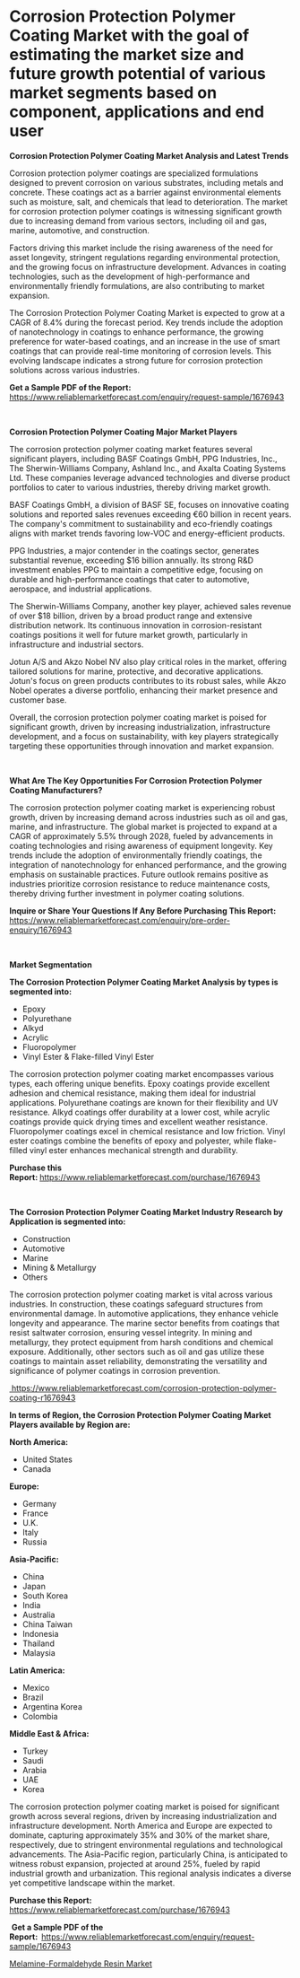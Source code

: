 <p><h1>Corrosion Protection Polymer Coating Market with the goal of estimating the market size and future growth potential of various market segments based on component, applications and end user</h1></p><p><strong>Corrosion Protection Polymer Coating Market Analysis and Latest Trends</strong></p>
<p><p>Corrosion protection polymer coatings are specialized formulations designed to prevent corrosion on various substrates, including metals and concrete. These coatings act as a barrier against environmental elements such as moisture, salt, and chemicals that lead to deterioration. The market for corrosion protection polymer coatings is witnessing significant growth due to increasing demand from various sectors, including oil and gas, marine, automotive, and construction.</p><p>Factors driving this market include the rising awareness of the need for asset longevity, stringent regulations regarding environmental protection, and the growing focus on infrastructure development. Advances in coating technologies, such as the development of high-performance and environmentally friendly formulations, are also contributing to market expansion. </p><p>The Corrosion Protection Polymer Coating Market is expected to grow at a CAGR of 8.4% during the forecast period. Key trends include the adoption of nanotechnology in coatings to enhance performance, the growing preference for water-based coatings, and an increase in the use of smart coatings that can provide real-time monitoring of corrosion levels. This evolving landscape indicates a strong future for corrosion protection solutions across various industries.</p></p>
<p><strong>Get a Sample PDF of the Report:&nbsp;</strong> <a href="https://www.reliablemarketforecast.com/enquiry/request-sample/1676943?utm_campaign=2325&utm_medium=2&utm_source=Github&utm_content=ia&utm_term=24032025&utm_id=corrosion-protection-polymer-coating">https://www.reliablemarketforecast.com/enquiry/request-sample/1676943</a></p>
<p>&nbsp;</p>
<p><strong>Corrosion Protection Polymer Coating Major Market Players</strong></p>
<p><p>The corrosion protection polymer coating market features several significant players, including BASF Coatings GmbH, PPG Industries, Inc., The Sherwin-Williams Company, Ashland Inc., and Axalta Coating Systems Ltd. These companies leverage advanced technologies and diverse product portfolios to cater to various industries, thereby driving market growth.</p><p>BASF Coatings GmbH, a division of BASF SE, focuses on innovative coating solutions and reported sales revenues exceeding €60 billion in recent years. The company's commitment to sustainability and eco-friendly coatings aligns with market trends favoring low-VOC and energy-efficient products.</p><p>PPG Industries, a major contender in the coatings sector, generates substantial revenue, exceeding $16 billion annually. Its strong R&D investment enables PPG to maintain a competitive edge, focusing on durable and high-performance coatings that cater to automotive, aerospace, and industrial applications.</p><p>The Sherwin-Williams Company, another key player, achieved sales revenue of over $18 billion, driven by a broad product range and extensive distribution network. Its continuous innovation in corrosion-resistant coatings positions it well for future market growth, particularly in infrastructure and industrial sectors.</p><p>Jotun A/S and Akzo Nobel NV also play critical roles in the market, offering tailored solutions for marine, protective, and decorative applications. Jotun's focus on green products contributes to its robust sales, while Akzo Nobel operates a diverse portfolio, enhancing their market presence and customer base.</p><p>Overall, the corrosion protection polymer coating market is poised for significant growth, driven by increasing industrialization, infrastructure development, and a focus on sustainability, with key players strategically targeting these opportunities through innovation and market expansion.</p></p>
<p>&nbsp;</p>
<p><strong>What Are The Key Opportunities For Corrosion Protection Polymer Coating Manufacturers?</strong></p>
<p><p>The corrosion protection polymer coating market is experiencing robust growth, driven by increasing demand across industries such as oil and gas, marine, and infrastructure. The global market is projected to expand at a CAGR of approximately 5.5% through 2028, fueled by advancements in coating technologies and rising awareness of equipment longevity. Key trends include the adoption of environmentally friendly coatings, the integration of nanotechnology for enhanced performance, and the growing emphasis on sustainable practices. Future outlook remains positive as industries prioritize corrosion resistance to reduce maintenance costs, thereby driving further investment in polymer coating solutions.</p></p>
<p><strong>Inquire or Share Your Questions If Any Before Purchasing This Report:</strong> <a href="https://www.reliablemarketforecast.com/enquiry/pre-order-enquiry/1676943?utm_campaign=2325&utm_medium=2&utm_source=Github&utm_content=ia&utm_term=24032025&utm_id=corrosion-protection-polymer-coating">https://www.reliablemarketforecast.com/enquiry/pre-order-enquiry/1676943</a></p>
<p>&nbsp;</p>
<p><strong>Market Segmentation</strong></p>
<p><strong>The Corrosion Protection Polymer Coating Market Analysis by types is segmented into:</strong></p>
<p><ul><li>Epoxy</li><li>Polyurethane</li><li>Alkyd</li><li>Acrylic</li><li>Fluoropolymer</li><li>Vinyl Ester & Flake-filled Vinyl Ester</li></ul></p>
<p><p>The corrosion protection polymer coating market encompasses various types, each offering unique benefits. Epoxy coatings provide excellent adhesion and chemical resistance, making them ideal for industrial applications. Polyurethane coatings are known for their flexibility and UV resistance. Alkyd coatings offer durability at a lower cost, while acrylic coatings provide quick drying times and excellent weather resistance. Fluoropolymer coatings excel in chemical resistance and low friction. Vinyl ester coatings combine the benefits of epoxy and polyester, while flake-filled vinyl ester enhances mechanical strength and durability.</p></p>
<p><strong>Purchase this Report:&nbsp;</strong><a href="https://www.reliablemarketforecast.com/purchase/1676943?utm_campaign=2325&utm_medium=2&utm_source=Github&utm_content=ia&utm_term=24032025&utm_id=corrosion-protection-polymer-coating">https://www.reliablemarketforecast.com/purchase/1676943</a></p>
<p>&nbsp;</p>
<p><strong>The Corrosion Protection Polymer Coating Market Industry Research by Application is segmented into:</strong></p>
<p><ul><li>Construction</li><li>Automotive</li><li>Marine</li><li>Mining & Metallurgy</li><li>Others</li></ul></p>
<p><p>The corrosion protection polymer coating market is vital across various industries. In construction, these coatings safeguard structures from environmental damage. In automotive applications, they enhance vehicle longevity and appearance. The marine sector benefits from coatings that resist saltwater corrosion, ensuring vessel integrity. In mining and metallurgy, they protect equipment from harsh conditions and chemical exposure. Additionally, other sectors such as oil and gas utilize these coatings to maintain asset reliability, demonstrating the versatility and significance of polymer coatings in corrosion prevention.</p></p>
<p><a href="https://www.reliablemarketforecast.com/corrosion-protection-polymer-coating-r1676943?utm_campaign=2325&utm_medium=2&utm_source=Github&utm_content=ia&utm_term=24032025&utm_id=corrosion-protection-polymer-coating">&nbsp;https://www.reliablemarketforecast.com/corrosion-protection-polymer-coating-r1676943</a></p>
<p><strong>In terms of Region, the Corrosion Protection Polymer Coating Market Players available by Region are:</strong></p>
<p>
    <p> <strong> North America: </strong>
        <ul>
            <li>United States</li>
            <li>Canada</li>
        </ul>
        </p> 
    <p> <strong> Europe: </strong>
        <ul>
            <li>Germany</li>
            <li>France</li>
            <li>U.K.</li>
            <li>Italy</li>
            <li>Russia</li>
        </ul>
        </p> 
    <p> <strong> Asia-Pacific: </strong>
        <ul>
            <li>China</li>
            <li>Japan</li>
            <li>South Korea</li>
            <li>India</li>
            <li>Australia</li>
            <li>China Taiwan</li>
            <li>Indonesia</li>
            <li>Thailand</li>
            <li>Malaysia</li>
        </ul>
        </p> 
    <p> <strong> Latin America: </strong>
        <ul>
            <li>Mexico</li>
            <li>Brazil</li>
            <li>Argentina Korea</li>
            <li>Colombia</li>
        </ul>
        </p> 
    <p> <strong> Middle East & Africa: </strong>
        <ul>
            <li>Turkey</li>
            <li>Saudi</li>
            <li>Arabia</li>
            <li>UAE</li>
            <li>Korea</li>
        </ul>
    </p>
    </p>
<p><p>The corrosion protection polymer coating market is poised for significant growth across several regions, driven by increasing industrialization and infrastructure development. North America and Europe are expected to dominate, capturing approximately 35% and 30% of the market share, respectively, due to stringent environmental regulations and technological advancements. The Asia-Pacific region, particularly China, is anticipated to witness robust expansion, projected at around 25%, fueled by rapid industrial growth and urbanization. This regional analysis indicates a diverse yet competitive landscape within the market.</p></p>
<p><strong>Purchase this Report: </strong><a href="https://www.reliablemarketforecast.com/purchase/1676943?utm_campaign=2325&utm_medium=2&utm_source=Github&utm_content=ia&utm_term=24032025&utm_id=corrosion-protection-polymer-coating">https://www.reliablemarketforecast.com/purchase/1676943</a></p>
<p>&nbsp;<strong>Get a Sample PDF of the Report:&nbsp;&nbsp;</strong><a href="https://www.reliablemarketforecast.com/enquiry/request-sample/1676943?utm_campaign=2325&utm_medium=2&utm_source=Github&utm_content=ia&utm_term=24032025&utm_id=corrosion-protection-polymer-coating">https://www.reliablemarketforecast.com/enquiry/request-sample/1676943</a></p>
<p><strong></strong></p>
<p><p><a href="https://github.com/kathiestrine5ty/Market-Research-Report-List-1/blob/main/melamine-formaldehyde-resin-market.md?utm_campaign=2325&utm_medium=2&utm_source=Github&utm_content=ia&utm_term=24032025&utm_id=corrosion-protection-polymer-coating">Melamine-Formaldehyde Resin Market</a></p></p>